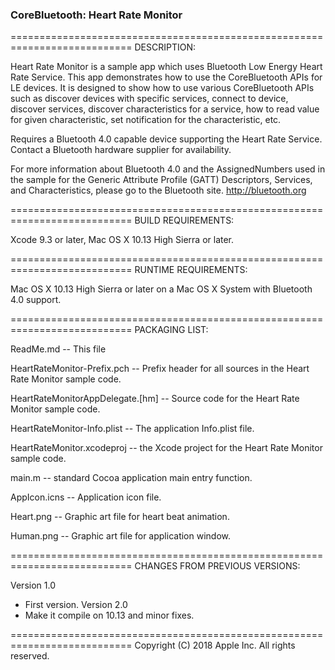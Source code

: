 ### CoreBluetooth: Heart Rate Monitor ###

===========================================================================
DESCRIPTION:

Heart Rate Monitor is a sample app which uses Bluetooth Low Energy Heart Rate Service. This app demonstrates how to use the CoreBluetooth APIs for LE devices. It is designed to show how to use various CoreBluetooth APIs such as discover devices with specific services, connect to device, discover services, discover characteristics for a service, how to read value for given characteristic, set notification for the characteristic, etc.

Requires a Bluetooth 4.0 capable device supporting the Heart Rate Service. Contact a Bluetooth hardware supplier for availability.

For more information about Bluetooth 4.0 and the AssignedNumbers used in the sample for the Generic Attribute Profile (GATT) Descriptors, Services, and Characteristics, please go to the Bluetooth site.
<http://bluetooth.org>

===========================================================================
BUILD REQUIREMENTS:

Xcode 9.3 or later, Mac OS X 10.13 High Sierra or later.

===========================================================================
RUNTIME REQUIREMENTS:

Mac OS X 10.13 High Sierra or later on a Mac OS X System with Bluetooth 4.0 support.

===========================================================================
PACKAGING LIST:

ReadMe.md -- This file

HeartRateMonitor-Prefix.pch -- Prefix header for all sources in the Heart Rate Monitor sample code.

HeartRateMonitorAppDelegate.[hm] -- Source code for the Heart Rate Monitor sample code.

HeartRateMonitor-Info.plist -- The application Info.plist file.

HeartRateMonitor.xcodeproj -- the Xcode project for the Heart Rate Monitor sample code.

main.m -- standard Cocoa application main entry function.

AppIcon.icns -- Application icon file.

Heart.png -- Graphic art file for heart beat animation.

Human.png -- Graphic art file for application window.


===========================================================================
CHANGES FROM PREVIOUS VERSIONS:

Version 1.0
- First version.
Version 2.0
- Make it compile on 10.13 and minor fixes.

===========================================================================
Copyright (C) 2018 Apple Inc. All rights reserved.
